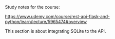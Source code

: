 
Study notes for the course:

https://www.udemy.com/course/rest-api-flask-and-python/learn/lecture/5965474#overview

This section is about integrating SQLite to the API.


